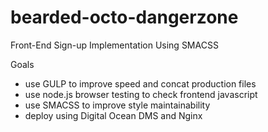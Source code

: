 # bearded-octo-dangerzone
Front-End Sign-up Implementation Using SMACSS

Goals
- use GULP to improve speed and concat production files
- use node.js browser testing to check frontend javascript
- use SMACSS to improve style maintainability
- deploy using Digital Ocean DMS and Nginx
